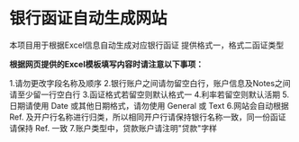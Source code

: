 # 银行函证自动生成网站
本项目用于根据Excel信息自动生成对应银行函证
提供格式一，格式二函证类型

**根据网页提供的Excel模板填写内容时请注意以下事项：**

1.请勿更改字段名称及顺序
2.银行账户之间请勿留空白行，账户信息及Notes之间请至少留一行空白行
3.函证格式若留空则默认格式一
4.利率若留空则默认活期
5.日期请使用 Date 或其他日期格式，请勿使用 General 或 Text
6.网站会自动根据 Ref. 及开户行名称进行归类，所以相同开户行请保持银行名称一致，同一份函证请保持 Ref. 一致
7.账户类型中，贷款账户请注明"贷款"字样
